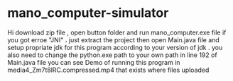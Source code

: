 # mano_computer-simulator
Hi
download zip file  , open button folder and run mano_computer.exe file
if you got erroe "JNI" ، just extract the project then  open Main.java file and setup propriate jdk for this program according to your version of jdk . you also need to change the python.exe path to your own path
in line 192 of Main.java file
you can see Demo of running this program in media4_Zm7t8lRC.compressed.mp4 that exists where files uploaded
